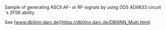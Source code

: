 Sample of generating ASCII AF- or RF-signals by using DDS AD9833 circuit´s 2FSK ability.

See [www.db0inn.darc.de](https://db0inn.darc.de/DB0INN_Multi.html)
